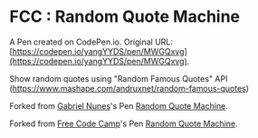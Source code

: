 # FCC : Random Quote Machine

A Pen created on CodePen.io. Original URL: [https://codepen.io/yangYYDS/pen/MWGQxvg](https://codepen.io/yangYYDS/pen/MWGQxvg).

Show random quotes using "Random Famous Quotes" API
(https://www.mashape.com/andruxnet/random-famous-quotes)

Forked from [Gabriel Nunes](http://codepen.io/hezag/)'s Pen [Random Quote Machine](http://codepen.io/hezag/pen/ZGxOLX/).

Forked from [Free Code Camp](http://codepen.io/FreeCodeCamp/)'s Pen [Random Quote Machine](http://codepen.io/FreeCodeCamp/pen/bELoPJ/).